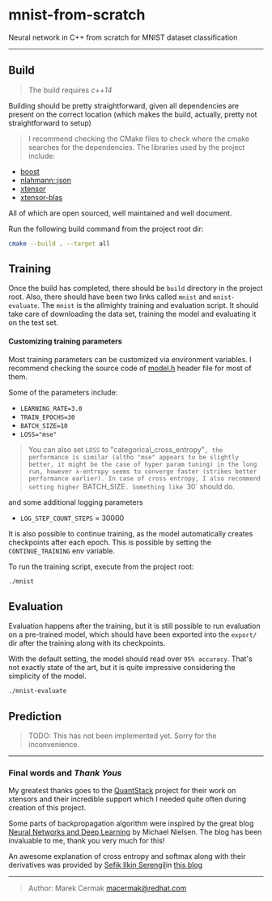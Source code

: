 # mnist-from-scratch
Neural network in C++ from scratch for MNIST dataset classification

---

## Build

> The build requires _c++14_

Building should be pretty straightforward, given all dependencies are present on the correct location (which makes the build, actually, pretty not straightforward to setup)

> I recommend checking the CMake files to check where the cmake searches for the dependencies. The libraries used by the project include:

- [boost](https://www.boost.org/)
- [nlahmann::json](https://github.com/nlohmann/json)
- [xtensor](https://github.com/QuantStack/xtensor)
- [xtensor-blas](https://github.com/QuantStack/xtensor-blas)

All of which are open sourced, well maintained and well document.

Run the following build command from the project root dir:

```bash
cmake --build . --target all
```

## Training
Once the build has completed, there should be `build` directory in the project root.
Also, there should have been two links called `mnist` and `mnist-evaluate`. The `mnist` is the allmighty training and evaluation script. It should take care of downloading the data set, training the model and evaluating it on the test set.


#### Customizing training parameters

Most training parameters can be customized via environment variables. I recommend checking the source code of [model.h](src/model/model.h) header file for most of them.

Some of the parameters include:
- `LEARNING_RATE=3.0`
- `TRAIN_EPOCHS=30`
- `BATCH_SIZE=10`
- `LOSS="mse"`

> You can also set `LOSS` to "categorical_cross_entropy"`, the performance is similar (altho "mse" appears to be slightly better, it might be the case of hyper param tuning) in the long run, however x-entropy seems to converge faster (strikes better performance earlier). In case of cross entropy, I also recommend setting higher `BATCH_SIZE`. Something like `30` should do.

and some additional logging parameters
- `LOG_STEP_COUNT_STEPS` = 30000

It is also possible to continue training, as the model automatically creates checkpoints after each epoch. This is possible by setting the `CONTINUE_TRAINING` env variable.

To run the training script, execute from the project root:

```bash
./mnist
```

## Evaluation
Evaluation happens after the training, but it is still possible to run evaluation on a pre-trained model, which should have been exported into the `export/` dir after the training along with its checkpoints.

With the default setting, the model should read over `95% accuracy`. That's not exactly state of the art, but it is quite impressive considering the simplicity of the model.

```bash
./mnist-evaluate
```

## Prediction

> TODO: This has not been implemented yet. Sorry for the inconvenience.

---

### Final words and *Thank Yous*
My greatest thanks goes to the [QuantStack](https://github.com/QuantStack) project for their work on xtensors and their incredible support which I needed quite often during creation of this project.

Some parts of backpropagation algorithm were inspired by the great blog [Neural Networks and Deep Learning](http://neuralnetworksanddeeplearning.com/index.html) by Michael Nielsen. The blog has been invaluable to me, thank you very much for this!

An awesome explanation of cross entropy and softmax along with their derivatives was provided by [Sefik Ilkin Serengil](https://github.com/serengil)in [this blog](https://sefiks.com/2017/12/17/a-gentle-introduction-to-cross-entropy-loss-function/)

---

> Author: Marek Cermak  <macermak@redhat.com>
